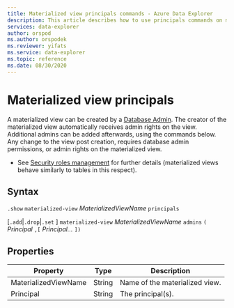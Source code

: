 ```yaml
---
title: Materialized view principals commands - Azure Data Explorer
description: This article describes how to use principals commands on materialized views in Azure Data Explorer.
services: data-explorer
author: orspod
ms.author: orspodek
ms.reviewer: yifats
ms.service: data-explorer
ms.topic: reference
ms.date: 08/30/2020
---
```


# Materialized view principals

A materialized view can be created by a [Database Admin](../access-control/role-based-authorization.md).
The creator of the materialized view automatically receives admin rights on the view.
Additional admins can be added afterwards, using the commands below. Any change to the view post creation,
requires database admin permissions, or admin rights on the materialized view.

* See [Security roles management](../security-roles.md) for further details (materialized
views behave similarly to tables in this respect).

## Syntax

`.show` `materialized-view` *MaterializedViewName* `principals`

[`.add`|`.drop`|`.set` ] `materialized-view` *MaterializedViewName* `admins` `(` *Principal* `,[` *Principal...* `])`

## Properties

|Property|Type|Description
|----------------|-------|---|
|MaterializedViewName|String|Name of the materialized view.|
|Principal|String|The principal(s).|

